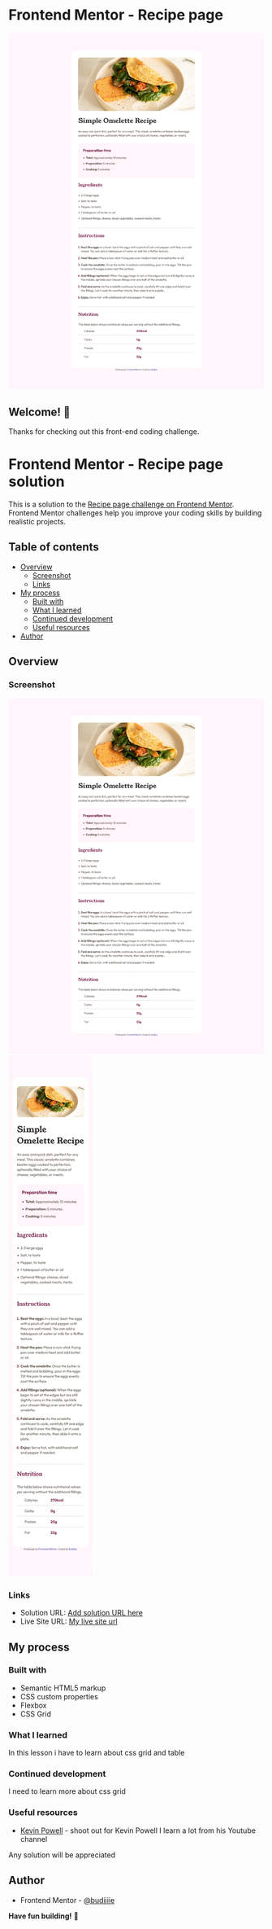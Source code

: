# Frontend Mentor - Recipe page

![Design preview for the Recipe page coding challenge](./Screen%20Shot%20dekstop.png)

## Welcome! 👋

Thanks for checking out this front-end coding challenge.

# Frontend Mentor - Recipe page solution

This is a solution to the [Recipe page challenge on Frontend Mentor](https://www.frontendmentor.io/challenges/recipe-page-KiTsR8QQKm). Frontend Mentor challenges help you improve your coding skills by building realistic projects. 

## Table of contents

- [Overview](#overview)
  - [Screenshot](#screenshot)
  - [Links](#links)
- [My process](#my-process)
  - [Built with](#built-with)
  - [What I learned](#what-i-learned)
  - [Continued development](#continued-development)
  - [Useful resources](#useful-resources)
- [Author](#author)

## Overview

### Screenshot

![Dekstop view](./Screen%20Shot%20dekstop.png)
![Mobile view](./Screen%20Shot%20mobile.png)

### Links

- Solution URL: [Add solution URL here]()
- Live Site URL: [My live site url](https://budijiie.github.io/recipe-page/)

## My process

### Built with

- Semantic HTML5 markup
- CSS custom properties
- Flexbox
- CSS Grid

### What I learned
In this lesson i have to learn about css grid and table 

### Continued development

I need to learn more about css grid

### Useful resources

- [Kevin Powell](https://youtu.be/rg7Fvvl3taU?si=7Y4RTriY1qgzFJej) - shoot out for Kevin Powell I learn a lot from his Youtube channel

Any solution will be appreciated

## Author


- Frontend Mentor - [@budijiie](https://www.frontendmentor.io/profile/budijiie)


**Have fun building!** 🚀
